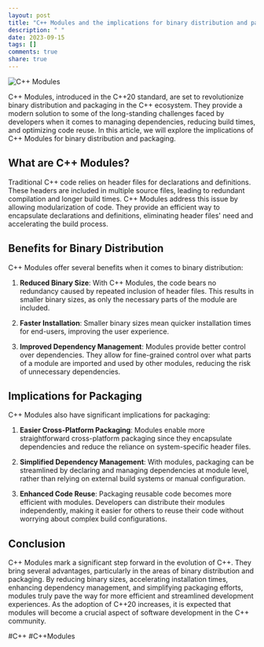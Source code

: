 ```yaml
---
layout: post
title: "C++ Modules and the implications for binary distribution and packaging"
description: " "
date: 2023-09-15
tags: []
comments: true
share: true
---
```


![C++ Modules](https://example.com/c++-modules.png)

C++ Modules, introduced in the C++20 standard, are set to revolutionize binary distribution and packaging in the C++ ecosystem. They provide a modern solution to some of the long-standing challenges faced by developers when it comes to managing dependencies, reducing build times, and optimizing code reuse. In this article, we will explore the implications of C++ Modules for binary distribution and packaging.

## What are C++ Modules?

Traditional C++ code relies on header files for declarations and definitions. These headers are included in multiple source files, leading to redundant compilation and longer build times. C++ Modules address this issue by allowing modularization of code. They provide an efficient way to encapsulate declarations and definitions, eliminating header files' need and accelerating the build process.

## Benefits for Binary Distribution

C++ Modules offer several benefits when it comes to binary distribution:

1. **Reduced Binary Size**: With C++ Modules, the code bears no redundancy caused by repeated inclusion of header files. This results in smaller binary sizes, as only the necessary parts of the module are included.

2. **Faster Installation**: Smaller binary sizes mean quicker installation times for end-users, improving the user experience.

3. **Improved Dependency Management**: Modules provide better control over dependencies. They allow for fine-grained control over what parts of a module are imported and used by other modules, reducing the risk of unnecessary dependencies.

## Implications for Packaging

C++ Modules also have significant implications for packaging:

1. **Easier Cross-Platform Packaging**: Modules enable more straightforward cross-platform packaging since they encapsulate dependencies and reduce the reliance on system-specific header files.

2. **Simplified Dependency Management**: With modules, packaging can be streamlined by declaring and managing dependencies at module level, rather than relying on external build systems or manual configuration.

3. **Enhanced Code Reuse**: Packaging reusable code becomes more efficient with modules. Developers can distribute their modules independently, making it easier for others to reuse their code without worrying about complex build configurations.

## Conclusion

C++ Modules mark a significant step forward in the evolution of C++. They bring several advantages, particularly in the areas of binary distribution and packaging. By reducing binary sizes, accelerating installation times, enhancing dependency management, and simplifying packaging efforts, modules truly pave the way for more efficient and streamlined development experiences. As the adoption of C++20 increases, it is expected that modules will become a crucial aspect of software development in the C++ community.

#C++ #C++Modules